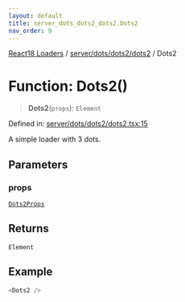 ```yaml
---
layout: default
title: server_dots_dots2_dots2.Dots2
nav_order: 9
---
```


[React18 Loaders](../modules.md) / [server/dots/dots2/dots2](../modules/server_dots_dots2_dots2.md) / Dots2

# Function: Dots2()

> **Dots2**(`props`): `Element`

Defined in: [server/dots/dots2/dots2.tsx:15](https://github.com/react18-tools/turborepo-template/blob/0b2101a963fc4d82dd719d3ab54362135afb68ad/lib/src/server/dots/dots2/dots2.tsx#L15)

A simple loader with 3 dots.

## Parameters

### props

[`Dots2Props`](../interfaces/server_dots_dots2_dots2._internal_.Dots2Props.md)

## Returns

`Element`

## Example

```ts
<Dots2 />
```
